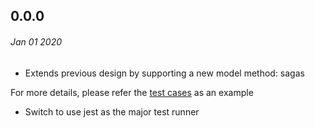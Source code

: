 ## 0.0.0
###### *Jan 01 2020*

- Extends previous design by supporting a new model method: sagas

For more details, please refer the [test cases](./src/__tests__/saga-demo.ts) as an example

- Switch to use jest as the major test runner
